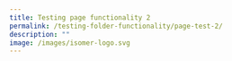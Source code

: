 ```yaml
---
title: Testing page functionality 2
permalink: /testing-folder-functionality/page-test-2/
description: ""
image: /images/isomer-logo.svg
---
```

